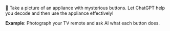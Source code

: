 📸 Take a picture of an appliance with mysterious buttons. Let ChatGPT help you decode and then use the appliance effectively!

**Example**: Photograph your TV remote and ask AI what each button does.